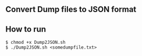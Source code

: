 ## Convert Dump files to JSON format

## How to run

```
$ chmod +x Dump2JSON.sh
$ ./Dump2JSON.sh <somedumpfile.txt>
```
